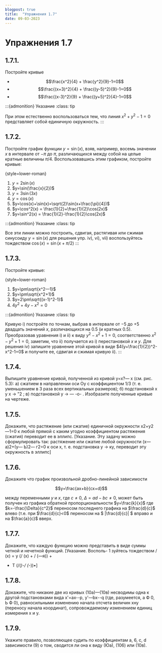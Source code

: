 ```yaml
---
blogpost: true
title:  "Упражнения 1.7"
date: 09-03-2023
---
```

# Упражнения 1.7


## 1.7.1.
Постройте кривые

* $$\frac{x^2}{4} + \frac{y^2}{9}-1=0$$
* $$\frac{(x+3)^2}{4} + \frac{(y-5)^2}{9}-1=0$$
* $$\frac{(x-3)^2}{9} + \frac{(y+5)^2}{4}-1=0$$

:::{admonition} Указание
:class: tip

При этом естественно 
воспользоваться тем, что линия $x^2 + y^2 -1=0$
представляет собой единичную окружность.
:::

## 1.7.2.
Постройте график функции $y=\sin(x)$,
взяв, например, восемь значении $x$ в 
интервале от $-\pi$ до $\pi$, различающихся между
собой на целые кратные величины $\pi/4$.
Воспользовавшись этим графиком, постройте
кривые:

{style=lower-roman}
1. $y=2\sin(x)$
2. $y=\sin(\frac{x}{2})$
3. $y=3\sin(3x)$
4. $y=\cos(x)$
5. $y=\cos(x)+\sin(x)=\sqrt{2}\sin(x+\frac{\pi}{4})$
6. $y=\cos^2(x) = \frac{1}{2}+\frac{1}{2}\cos(2x)$
7. $y=\sin^2(x) = \frac{1}{2}-\frac{1}{2}\cos(2x)$

:::{admonition} Указание
:class: tip
   
   Все эти линии можно построить, сдвигая, растягивая или сжимая
   синусоиду $y = \sin(x)$ для решения упр. iv), vi), vii) воспользуйтесь тождеством $\cos(x) = \sin(x+\pi/2)$
:::

## 1.7.3.

Постройте кривые:

{style=lower-roman}
1. $y=\pm\sqrt{х^2—1}$
2. $y=\pm\sqrt{х^2+1}$
3. $y=2\pm\sqrt{(х-1)^2-1}$
4. $4y^2+4y-x^2=0$

:::{admonition} Указание
:class: tip

Кривую i) постройте по точкам, выбрав в интервале от $-5$
до $+5$ двадцать значений $x$, различающихся
на $0.5$ (и кратных $0.5$). Преобразовав 
уравнения i) и ii) к виду $y^2-x^2+1=0$, соответственно
$x^2-y^2+1=0$, заметим, что ii) получается из
i) перестановкой $x$ и $y$. Для решения iv) 
запишите уравнение этой кривой в виде $4(y+\frac{1}{2})^2-x^2-1=0$ и получите ее, сдвигая
и сжимая кривую ii).
:::

## 1.7.4.

Выпишите уравнение кривой, 
полученной из кривой у=х?— х (см. рис. 5.3):
а) сжатием в направлении оси Оу с 
коэффициентом 1/3 (т. е. уменьшением в 3 раза всех
вертикальных размеров); б) подстановкой
х у
х ->
"2 ; в) подстановкой у -> —
-о- .
Изобразите полученные кривые на чертеже.

## 1.7.5.

Докажите, что растяжение (или
сжатие) единичной окружности х2+у2—1=0
к любой прямой с каким угодно 
коэффициентом растяжения (сжатия) переводит ее в 
эллипс. [Указание. Эту задачу можно
сформулировать так: растяжение или сжатие
любой окружности (х— а)2+(у— Ь)2— г2=0
к оси х, т. е. подстановка у -> ку, переводит
эту окружность в эллипс]

## 1.7.6.

Докажите что график произвольной
дробно-линейной зависимости 

$$y=\frac{ax+b}{cx+d}$$

между переменными $y$ и $x$, где $c\neq0$, $\Delta=ad-bc\neq0$,
может быть получен из графика обратной пропорциональности $y=\frac{k}{x}$
где $k=-\frac{\Delta}{c^2}$ переносом последнего графика
на $\frac{d}{c}$ влево (т.е. при $\frac{d}{c}<0$ переносом на $ |\frac{d}{c}| $ вправо и на $\frac{a}{c}$ вверх.

## 1.7.7.

Докажите, что каждую функцию
можно представить в виде суммы четной и 
нечетной функций. [Указание. Восполь-
1
зуйтесь тождеством / (х) =
у (/ (х) + / (—я)) +
+ Т (/(*)-/ (-*))•]

## 1.7.8.

Докажите, что никакие две из 
кривых (10а)—(10в) несводимы одна к другой
подстановками вида х'=ах-\-р, y'—bx-\-q (где,
разумеется, а Ф 0, Ь Ф 0), равносильными
изменению начала отсчета величин хну 
(переносу начала координат), сопровождаемому
изменением единиц измерения х и у.

## 1.7.9.

Укажите правило, позволяющее 
судить по коэффициентам а, 6, с, d зависимости
(9) о том, сводится ли она к виду (Юа), (106)
или (10в).